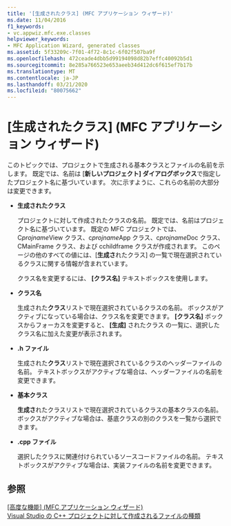 ```yaml
---
title: '[生成されたクラス] (MFC アプリケーション ウィザード)'
ms.date: 11/04/2016
f1_keywords:
- vc.appwiz.mfc.exe.classes
helpviewer_keywords:
- MFC Application Wizard, generated classes
ms.assetid: 5f33209c-7f01-4f72-8c1c-6f02f507ba9f
ms.openlocfilehash: 472ceade4dbb5d99194098d82b7effc40092b5d1
ms.sourcegitcommit: 8e285a766523e653aeeb34d412dc6f615ef7b17b
ms.translationtype: MT
ms.contentlocale: ja-JP
ms.lasthandoff: 03/21/2020
ms.locfileid: "80075662"
---
```

# <a name="generated-classes-mfc-application-wizard"></a>[生成されたクラス] (MFC アプリケーション ウィザード)

このトピックでは、プロジェクトで生成される基本クラスとファイルの名前を示します。 既定では、名前は [**新しいプロジェクト] ダイアログボックス**で指定したプロジェクト名に基づいています。 次に示すように、これらの名前の大部分は変更できます。

- **生成されたクラス**

   プロジェクトに対して作成されたクラスの名前。 既定では、名前はプロジェクト名に基づいています。 既定の MFC プロジェクトでは、C*projname*View クラス、c*projname*App クラス、c*projname*Doc クラス、CMainFrame クラス、および cchildframe クラスが作成されます。 このページの他のすべての値には、[**生成さ**れたクラス] の一覧で現在選択されているクラスに関する情報が含まれています。

   クラス名を変更するには、 **[クラス名]** テキストボックスを使用します。

- **クラス名**

   生成された**クラス**リストで現在選択されているクラスの名前。 ボックスがアクティブになっている場合は、クラス名を変更できます。 **[クラス名]** ボックスからフォーカスを変更すると、 **[生成]** されたクラス の一覧に、選択したクラス名に加えた変更が表示されます。

- **.h ファイル**

   生成された**クラス**リストで現在選択されているクラスのヘッダーファイルの名前。 テキストボックスがアクティブな場合は、ヘッダーファイルの名前を変更できます。

- **基本クラス**

   **生成さ**れたクラスリストで現在選択されているクラスの基本クラスの名前。 ボックスがアクティブな場合は、基底クラスの別のクラスを一覧から選択できます。

- **.cpp ファイル**

   選択したクラスに関連付けられているソースコードファイルの名前。 テキストボックスがアクティブな場合は、実装ファイルの名前を変更できます。

## <a name="see-also"></a>参照

[[高度な機能] (MFC アプリケーション ウィザード)](../../mfc/reference/advanced-features-mfc-application-wizard.md)<br/>
[Visual Studio の C++ プロジェクトに対して作成されるファイルの種類](../../build/reference/file-types-created-for-visual-cpp-projects.md)
